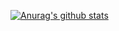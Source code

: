 [![Anurag's github stats](https://github-readme-stats.vercel.app/api?username=viodo)](https://github.com/viodo/github-readme-stats)
